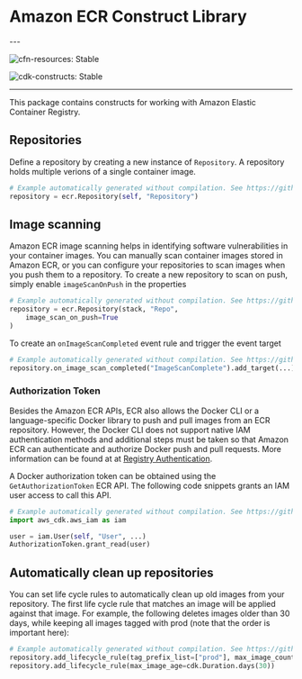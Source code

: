 # Amazon ECR Construct Library

<!--BEGIN STABILITY BANNER-->---


![cfn-resources: Stable](https://img.shields.io/badge/cfn--resources-stable-success.svg?style=for-the-badge)

![cdk-constructs: Stable](https://img.shields.io/badge/cdk--constructs-stable-success.svg?style=for-the-badge)

---
<!--END STABILITY BANNER-->

This package contains constructs for working with Amazon Elastic Container Registry.

## Repositories

Define a repository by creating a new instance of `Repository`. A repository
holds multiple verions of a single container image.

```python
# Example automatically generated without compilation. See https://github.com/aws/jsii/issues/826
repository = ecr.Repository(self, "Repository")
```

## Image scanning

Amazon ECR image scanning helps in identifying software vulnerabilities in your container images. You can manually scan container images stored in Amazon ECR, or you can configure your repositories to scan images when you push them to a repository. To create a new repository to scan on push, simply enable `imageScanOnPush` in the properties

```python
# Example automatically generated without compilation. See https://github.com/aws/jsii/issues/826
repository = ecr.Repository(stack, "Repo",
    image_scan_on_push=True
)
```

To create an `onImageScanCompleted` event rule and trigger the event target

```python
# Example automatically generated without compilation. See https://github.com/aws/jsii/issues/826
repository.on_image_scan_completed("ImageScanComplete").add_target(...)
```

### Authorization Token

Besides the Amazon ECR APIs, ECR also allows the Docker CLI or a language-specific Docker library to push and pull
images from an ECR repository. However, the Docker CLI does not support native IAM authentication methods and
additional steps must be taken so that Amazon ECR can authenticate and authorize Docker push and pull requests.
More information can be found at at [Registry Authentication](https://docs.aws.amazon.com/AmazonECR/latest/userguide/Registries.html#registry_auth).

A Docker authorization token can be obtained using the `GetAuthorizationToken` ECR API. The following code snippets
grants an IAM user access to call this API.

```python
# Example automatically generated without compilation. See https://github.com/aws/jsii/issues/826
import aws_cdk.aws_iam as iam

user = iam.User(self, "User", ...)
AuthorizationToken.grant_read(user)
```

## Automatically clean up repositories

You can set life cycle rules to automatically clean up old images from your
repository. The first life cycle rule that matches an image will be applied
against that image. For example, the following deletes images older than
30 days, while keeping all images tagged with prod (note that the order
is important here):

```python
# Example automatically generated without compilation. See https://github.com/aws/jsii/issues/826
repository.add_lifecycle_rule(tag_prefix_list=["prod"], max_image_count=9999)
repository.add_lifecycle_rule(max_image_age=cdk.Duration.days(30))
```
